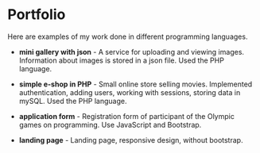 # Portfolio

Here are examples of my work done in different programming languages.

* **mini gallery with json** - A service for uploading and viewing images. Information about images is stored in a json file. Used the PHP language.

* **simple e-shop in PHP** - Small online store selling movies. Implemented authentication, adding users, working with sessions, storing data in mySQL. Used the PHP language.

* **application form** - Registration form of participant of the Olympic games on programming. Use JavaScript and Bootstrap.

* **landing page** - Landing page, responsive design, without bootstrap.